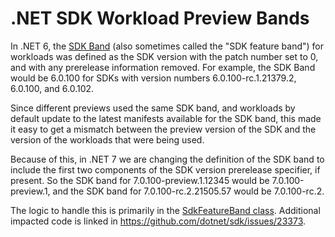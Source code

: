 # .NET SDK Workload Preview Bands

In .NET 6, the [SDK Band](https://github.com/dotnet/designs/blob/main/accepted/2020/workloads/workload-manifest.md#sdk-band) (also sometimes called the "SDK feature band") for workloads was defined as the SDK version with the patch number set to 0, and with any prerelease information removed.  For example, the SDK Band would be 6.0.100 for SDKs with version numbers 6.0.100-rc.1.21379.2, 6.0.100, and 6.0.102.

Since different previews used the same SDK band, and workloads by default update to the latest manifests available for the SDK band, this made it easy to get a mismatch between the preview version of the SDK and the version of the workloads that were being used.

Because of this, in .NET 7 we are changing the definition of the SDK band to include the first two components of the SDK version prerelease specifier, if present.  So the SDK band for 7.0.100-preview.1.12345 would be 7.0.100-preview.1, and the SDK band for 7.0.100-rc.2.21505.57 would be 7.0.100-rc.2.

The logic to handle this is primarily in the [SdkFeatureBand class](/src/Resolvers/Microsoft.NET.Sdk.WorkloadManifestReader/SdkFeatureBand.cs).  Additional impacted code is linked in https://github.com/dotnet/sdk/issues/23373.